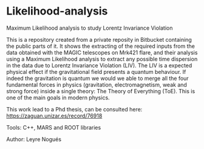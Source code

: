 # Likelihood-analysis
Maximum Likelihood analysis to study Lorentz Invariance Violation

This is a repository created from a private reposity in Bitbucket containing the public parts of it.
It shows the extracting of the required inputs from the data obtained with the MAGIC telescopes on Mrk421 flare, and their analysis using a Maximum Likelihood analysis to extract any possible time dispersion in the data due to Lorentz Invariance Violation (LIV). The LIV is a expected physical effect if the gravitational field presents a quantum behaviour. If indeed the gravitation is quantum we would we able to merge all the four fundamental forces in physics (gravitation, electromagnetism, weak and strong force) inside a single theory: The Theory of Everything (ToE). This is one of the main goals in modern physics.

This work lead to a Phd thesis, can be consulted here: https://zaguan.unizar.es/record/76918

Tools: C++, MARS and ROOT libraries

Author: Leyre Nogués

